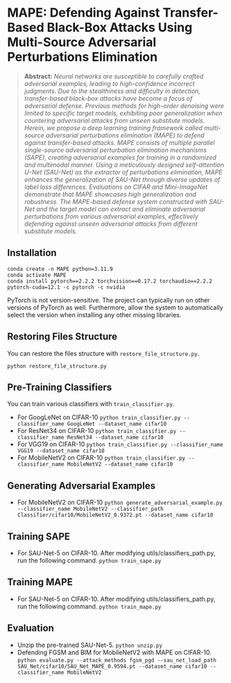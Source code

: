 # MAPE: Defending Against Transfer-Based Black-Box Attacks Using Multi-Source Adversarial Perturbations Elimination

[//]: # ([Paper]&#40;&#41; )

> **Abstract:** *Neural networks are susceptible to carefully crafted adversarial examples, leading to high-confidence 
> incorrect judgments. Due to the stealthiness and difficulty in detection, transfer-based black-box attacks have become
> a focus of adversarial defense. Previous methods for high-order denoising were limited to specific target models, 
> exhibiting poor generalization when countering adversarial attacks from unseen substitute models. Herein, we propose 
> a deep learning training framework called multi-source adversarial perturbations elimination (MAPE) to defend against 
> transfer-based attacks. MAPE consists of multiple parallel single-source adversarial perturbation elimination 
> mechanisms (SAPE), creating adversarial examples for training in a randomized and multimodal manner. Using a 
> meticulously designed self-attention U-Net (SAU-Net) as the extractor of perturbations elimination, MAPE enhances 
> the generalization of SAU-Net through diverse updates of label loss differences. Evaluations on CIFAR and 
> Mini-ImageNet demonstrate that MAPE showcases high generalization and robustness. The MAPE-based defense system 
> constructed with SAU-Net and the target model can extract and eliminate adversarial perturbations from various 
> adversarial examples, effectively defending against unseen adversarial attacks from different substitute models.*
>

## Installation

```
conda create -n MAPE python=3.11.9
conda activate MAPE
conda install pytorch==2.2.2 torchvision==0.17.2 torchaudio==2.2.2 pytorch-cuda=12.1 -c pytorch -c nvidia
```
PyTorch is not version-sensitive. The project can typically run on other versions of PyTorch as well. 
Furthermore, allow the system to automatically select the version when installing any other missing libraries.

## Restoring Files Structure

You can restore the files structure with `restore_file_structure.py`.

  `python restore_file_structure.py`

## Pre-Training Classifiers

You can train various classifiers with `train_classifier.py`.

* For GoogLeNet on CIFAR-10
  `python train_classifier.py --classifier_name GoogLeNet --dataset_name cifar10`
* For ResNet34 on CIFAR-10
  `python train_classifier.py --classifier_name ResNet34 --dataset_name cifar10`
* For VGG19 on CIFAR-10
  `python train_classifier.py --classifier_name VGG19 --dataset_name cifar10`
* For MobileNetV2 on CIFAR-10
  `python train_classifier.py --classifier_name MobileNetV2 --dataset_name cifar10`


## Generating Adversarial Examples

* For MobileNetV2 on CIFAR-10
  `python generate_adversarial_example.py --classifier_name MobileNetV2 --classifier_path Classifier/cifar10/MobileNetV2_0.9372.pt --dataset_name cifar10`


## Training SAPE

* For SAU-Net-5 on CIFAR-10. After modifying utils/classifiers_path.py, run the following command.
  `python train_sape.py`


## Training MAPE

* For SAU-Net-5 on CIFAR-10. After modifying utils/classifiers_path.py, run the following command.
  `python train_mape.py`


## Evaluation

* Unzip the pre-trained SAU-Net-5.
`python unzip.py`
* Defending FGSM and BIM for MobileNetV2 with MAPE on CIFAR-10.
`python evaluate.py --attack_methods fgsm_pgd --sau_net_load_path SAU_Net/cifar10/SAU_Net_MAPE_0.9594.pt --dataset_name cifar10 --classifier_name MobileNetV2`
